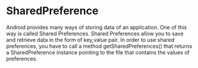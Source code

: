 # SharedPreference
Android provides many ways of storing data of an application. One of this way is called Shared Preferences. Shared Preferences allow you to save and retrieve data in the form of key,value pair.  In order to use shared preferences, you have to call a method getSharedPreferences() that returns a SharedPreference instance pointing to the file that contains the values of preferences.
